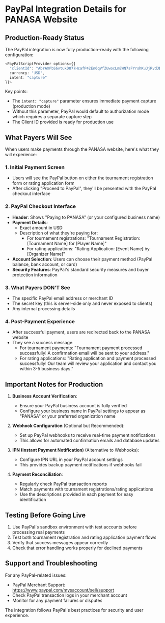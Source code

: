 # PayPal Integration Details for PANASA Website

## Production-Ready Status

The PayPal integration is now fully production-ready with the following configuration:

```typescript
<PayPalScriptProvider options={{ 
  "clientId": "AbrAXPbS6vtukD877HcafP42En6qVfZUwocLmEWN7sFYrshKuJjRvdJDDyHqV3g08JmfKfZ1afkXTLgO",
  currency: "USD",
  intent: "capture"
}}>
```

Key points:
- The `intent: "capture"` parameter ensures immediate payment capture (production mode)
- Without this parameter, PayPal would default to authorization mode which requires a separate capture step
- The Client ID provided is ready for production use

## What Payers Will See

When users make payments through the PANASA website, here's what they will experience:

### 1. Initial Payment Screen
- Users will see the PayPal button on either the tournament registration form or rating application form
- After clicking "Proceed to PayPal", they'll be presented with the PayPal checkout interface

### 2. PayPal Checkout Interface
- **Header**: Shows "Paying to PANASA" (or your configured business name)
- **Payment Details**:
  - Exact amount in USD
  - Description of what they're paying for:
    - For tournament registrations: "Tournament Registration: [Tournament Name] for [Player Name]"
    - For rating applications: "Rating Application: [Event Name] by [Organizer Name]"
- **Account Selection**: Users can choose their payment method (PayPal balance, bank account, or card)
- **Security Features**: PayPal's standard security measures and buyer protection information

### 3. What Payers DON'T See
- The specific PayPal email address or merchant ID
- The secret key (this is server-side only and never exposed to clients)
- Any internal processing details

### 4. Post-Payment Experience
- After successful payment, users are redirected back to the PANASA website
- They see a success message: 
  - For tournament payments: "Tournament payment processed successfully! A confirmation email will be sent to your address."
  - For rating applications: "Rating application and payment processed successfully! Our team will review your application and contact you within 3-5 business days."

## Important Notes for Production

1. **Business Account Verification**:
   - Ensure your PayPal business account is fully verified
   - Configure your business name in PayPal settings to appear as "PANASA" or your preferred organization name

2. **Webhook Configuration** (Optional but Recommended):
   - Set up PayPal webhooks to receive real-time payment notifications
   - This allows for automated confirmation emails and database updates

3. **IPN (Instant Payment Notification)** (Alternative to Webhooks):
   - Configure IPN URL in your PayPal account settings
   - This provides backup payment notifications if webhooks fail

4. **Payment Reconciliation**:
   - Regularly check PayPal transaction reports
   - Match payments with tournament registrations/rating applications
   - Use the descriptions provided in each payment for easy identification

## Testing Before Going Live

1. Use PayPal's sandbox environment with test accounts before processing real payments
2. Test both tournament registration and rating application payment flows
3. Verify that success messages appear correctly
4. Check that error handling works properly for declined payments

## Support and Troubleshooting

For any PayPal-related issues:
- PayPal Merchant Support: https://www.paypal.com/mysaccount/sell/support
- Check PayPal transaction logs in your merchant account
- Monitor for any payment failures or disputes

The integration follows PayPal's best practices for security and user experience.
